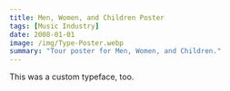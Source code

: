 ```yaml
---
title: Men, Women, and Children Poster
tags: [Music Industry]
date: 2008-01-01
image: /img/Type-Poster.webp
summary: "Tour poster for Men, Women, and Children."
---
```


This was a custom typeface, too.